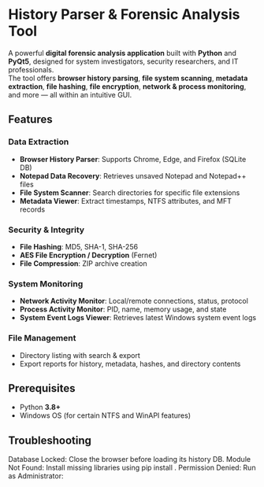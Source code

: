 # History Parser & Forensic Analysis Tool

A powerful **digital forensic analysis application** built with **Python** and **PyQt5**, designed for system investigators, security researchers, and IT professionals.  
The tool offers **browser history parsing**, **file system scanning**, **metadata extraction**, **file hashing**, **file encryption**, **network & process monitoring**, and more — all within an intuitive GUI.


## Features

### Data Extraction
- **Browser History Parser**: Supports Chrome, Edge, and Firefox (SQLite DB)
- **Notepad Data Recovery**: Retrieves unsaved Notepad and Notepad++ files
- **File System Scanner**: Search directories for specific file extensions
- **Metadata Viewer**: Extract timestamps, NTFS attributes, and MFT records

### Security & Integrity
- **File Hashing**: MD5, SHA-1, SHA-256
- **AES File Encryption / Decryption** (Fernet)
- **File Compression**: ZIP archive creation

### System Monitoring
- **Network Activity Monitor**: Local/remote connections, status, protocol
- **Process Activity Monitor**: PID, name, memory usage, and state
- **System Event Logs Viewer**: Retrieves latest Windows system event logs

### File Management
- Directory listing with search & export
- Export reports for history, metadata, hashes, and directory contents

## Prerequisites

- Python **3.8+**  
- Windows OS (for certain NTFS and WinAPI features)

## Troubleshooting
Database Locked: Close the browser before loading its history DB.
Module Not Found: Install missing libraries using pip install <library>.
Permission Denied: Run as Administrator:

